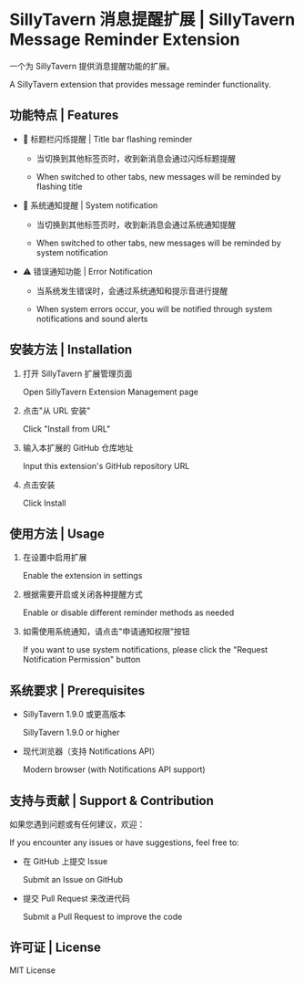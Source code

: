 # SillyTavern 消息提醒扩展 | SillyTavern Message Reminder Extension

一个为 SillyTavern 提供消息提醒功能的扩展。

A SillyTavern extension that provides message reminder functionality.

## 功能特点 | Features

- 📢 标题栏闪烁提醒 | Title bar flashing reminder
  - 当切换到其他标签页时，收到新消息会通过闪烁标题提醒
  
  - When switched to other tabs, new messages will be reminded by flashing title

- 🔔 系统通知提醒 | System notification
  - 当切换到其他标签页时，收到新消息会通过系统通知提醒
  
  - When switched to other tabs, new messages will be reminded by system notification

- ⚠️ 错误通知功能 | Error Notification
  - 当系统发生错误时，会通过系统通知和提示音进行提醒
  
  - When system errors occur, you will be notified through system notifications and sound alerts

## 安装方法 | Installation

1. 打开 SillyTavern 扩展管理页面

   Open SillyTavern Extension Management page

2. 点击"从 URL 安装"

   Click "Install from URL"

3. 输入本扩展的 GitHub 仓库地址

   Input this extension's GitHub repository URL

4. 点击安装

   Click Install

## 使用方法 | Usage

1. 在设置中启用扩展

   Enable the extension in settings

2. 根据需要开启或关闭各种提醒方式

   Enable or disable different reminder methods as needed

3. 如需使用系统通知，请点击"申请通知权限"按钮

   If you want to use system notifications, please click the "Request Notification Permission" button

## 系统要求 | Prerequisites

- SillyTavern 1.9.0 或更高版本

  SillyTavern 1.9.0 or higher

- 现代浏览器（支持 Notifications API）

  Modern browser (with Notifications API support)

## 支持与贡献 | Support & Contribution

如果您遇到问题或有任何建议，欢迎：

If you encounter any issues or have suggestions, feel free to:

- 在 GitHub 上提交 Issue

  Submit an Issue on GitHub

- 提交 Pull Request 来改进代码

  Submit a Pull Request to improve the code

## 许可证 | License

MIT License
